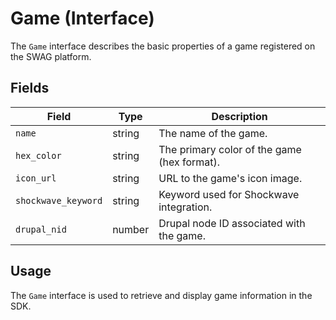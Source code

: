 # Game (Interface)

The `Game` interface describes the basic properties of a game registered on the SWAG platform.

## Fields

| Field              | Type     | Description                                 |
|--------------------|----------|---------------------------------------------|
| `name`             | string   | The name of the game.                       |
| `hex_color`        | string   | The primary color of the game (hex format). |
| `icon_url`         | string   | URL to the game's icon image.               |
| `shockwave_keyword`| string   | Keyword used for Shockwave integration.     |
| `drupal_nid`       | number   | Drupal node ID associated with the game.    |

## Usage

The `Game` interface is used to retrieve and display game information in the SDK.